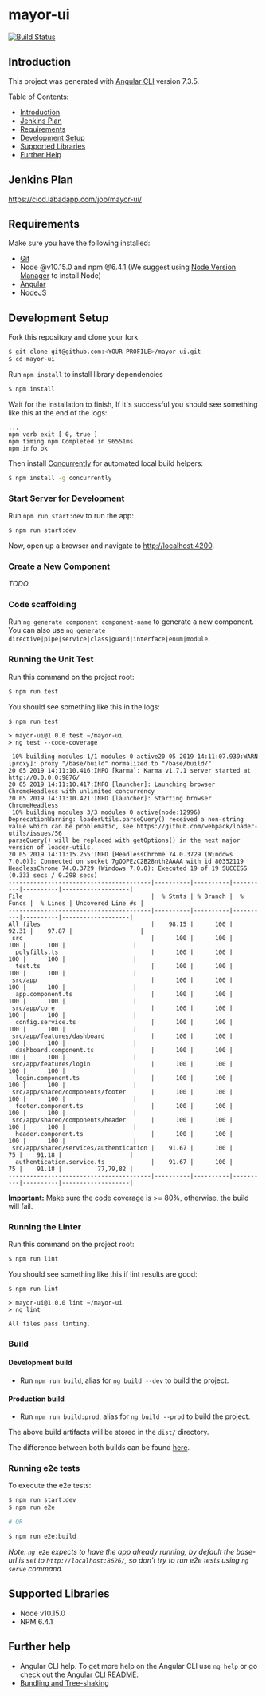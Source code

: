 # mayor-ui
[![Build Status](https://cicd.labadapp.com/buildStatus/icon?job=mayor-ui)](https://cicd.labadapp.com/job/mayor-ui/)

## Introduction

This project was generated with [Angular CLI](https://github.com/angular/angular-cli) version 7.3.5.

Table of Contents:

- [Introduction](#introduction)
- [Jenkins Plan](#jenkins-plan)
- [Requirements](#requirements)
- [Development Setup](#development-setup)
- [Supported Libraries](#supported-libraries)
- [Further Help](#further-help)

## Jenkins Plan

https://cicd.labadapp.com/job/mayor-ui/

## Requirements

Make sure you have the following installed:
- [Git](https://git-scm.com/)
- Node @v10.15.0 and npm @6.4.1 (We suggest using [Node Version Manager](https://github.com/nvm-sh/nvm) to install Node)
- [Angular](https://angular.io/)
- [NodeJS](https://nodejs.org/en/)

## Development Setup

Fork this repository and clone your fork
```bash
$ git clone git@github.com:<YOUR-PROFILE>/mayor-ui.git
$ cd mayor-ui
```
Run `npm install` to install library dependencies
```bash
$ npm install
```

Wait for the installation to finish, If it's successful you should see something like this at the end of the logs:

    ...
    npm verb exit [ 0, true ]
    npm timing npm Completed in 96551ms
    npm info ok


Then install [Concurrently](https://www.npmjs.com/package/concurrently) for automated local build helpers:
```bash
$ npm install -g concurrently
```

### Start Server for Development

Run `npm run start:dev` to run the app:
```bash
$ npm run start:dev
```

Now, open up a browser and navigate to <http://localhost:4200>.

### Create a New Component

_TODO_

### Code scaffolding

Run `ng generate component component-name` to generate a new component. You can also use `ng generate directive|pipe|service|class|guard|interface|enum|module`.

### Running the Unit Test

Run this command on the project root:
```bash
$ npm run test
```

You should see something like this in the logs:
```
$ npm run test

> mayor-ui@1.0.0 test ~/mayor-ui
> ng test --code-coverage

 10% building modules 1/1 modules 0 active20 05 2019 14:11:07.939:WARN [proxy]: proxy "/base/build" normalized to "/base/build/"
20 05 2019 14:11:10.416:INFO [karma]: Karma v1.7.1 server started at http://0.0.0.0:9876/
20 05 2019 14:11:10.417:INFO [launcher]: Launching browser ChromeHeadless with unlimited concurrency
20 05 2019 14:11:10.421:INFO [launcher]: Starting browser ChromeHeadless
 10% building modules 3/3 modules 0 active(node:12996) DeprecationWarning: loaderUtils.parseQuery() received a non-string value which can be problematic, see https://github.com/webpack/loader-utils/issues/56
parseQuery() will be replaced with getOptions() in the next major version of loader-utils.
20 05 2019 14:11:15.255:INFO [HeadlessChrome 74.0.3729 (Windows 7.0.0)]: Connected on socket 7gOOPEzC2B28nth2AAAA with id 80352119
HeadlessChrome 74.0.3729 (Windows 7.0.0): Executed 19 of 19 SUCCESS (0.333 secs / 0.298 secs)
----------------------------------------|----------|----------|----------|----------|-------------------|
File                                    |  % Stmts | % Branch |  % Funcs |  % Lines | Uncovered Line #s |
----------------------------------------|----------|----------|----------|----------|-------------------|
All files                               |    98.15 |      100 |    92.31 |    97.87 |                   |
 src                                    |      100 |      100 |      100 |      100 |                   |
  polyfills.ts                          |      100 |      100 |      100 |      100 |                   |
  test.ts                               |      100 |      100 |      100 |      100 |                   |
 src/app                                |      100 |      100 |      100 |      100 |                   |
  app.component.ts                      |      100 |      100 |      100 |      100 |                   |
 src/app/core                           |      100 |      100 |      100 |      100 |                   |
  config.service.ts                     |      100 |      100 |      100 |      100 |                   |
 src/app/features/dashboard             |      100 |      100 |      100 |      100 |                   |
  dashboard.component.ts                |      100 |      100 |      100 |      100 |                   |
 src/app/features/login                 |      100 |      100 |      100 |      100 |                   |
  login.component.ts                    |      100 |      100 |      100 |      100 |                   |
 src/app/shared/components/footer       |      100 |      100 |      100 |      100 |                   |
  footer.component.ts                   |      100 |      100 |      100 |      100 |                   |
 src/app/shared/components/header       |      100 |      100 |      100 |      100 |                   |
  header.component.ts                   |      100 |      100 |      100 |      100 |                   |
 src/app/shared/services/authentication |    91.67 |      100 |       75 |    91.18 |                   |
  authentication.service.ts             |    91.67 |      100 |       75 |    91.18 |          77,79,82 |
----------------------------------------|----------|----------|----------|----------|-------------------|
```
**Important:** Make sure the code coverage is >= 80%, otherwise, the build will fail.

### Running the Linter

Run this command on the project root:
```bash
$ npm run lint
```
You should see something like this if lint results are good:

    $ npm run lint

    > mayor-ui@1.0.0 lint ~/mayor-ui
    > ng lint

    All files pass linting.

### Build

#### Development build

- Run `npm run build`, alias for `ng build --dev` to build the project.

#### Production build

- Run `npm run build:prod`, alias for `ng build --prod` to build the project.

The above build artifacts will be stored in the `dist/` directory.

The difference between both builds can be found [here](https://github.com/angular/angular-cli/wiki/build#bundling--tree-shaking).

### Running e2e tests

To execute the e2e tests:

```bash
$ npm run start:dev
$ npm run e2e

# OR

$ npm run e2e:build
```

_Note: `ng e2e` expects to have the app already running, by default the base-url is set to `http://localhost:8626/`, so don't try to run e2e tests using `ng serve` command._

## Supported Libraries

- Node v10.15.0
- NPM 6.4.1

## Further help

- Angular CLI help. To get more help on the Angular CLI use `ng help` or go check out the [Angular CLI README](https://github.com/angular/angular-cli/blob/master/README.md).
- [Bundling and Tree-shaking](https://github.com/angular/angular-cli/wiki/build#bundling--tree-shaking)
